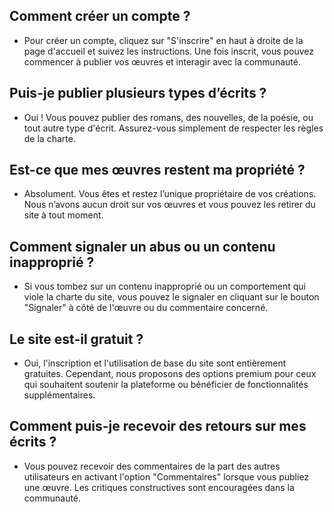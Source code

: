 ## Comment créer un compte ?
- Pour créer un compte, cliquez sur "S'inscrire" en haut à droite de la page d'accueil et suivez les instructions. Une fois inscrit, vous pouvez commencer à publier vos œuvres et interagir avec la communauté.

## Puis-je publier plusieurs types d’écrits ?
- Oui ! Vous pouvez publier des romans, des nouvelles, de la poésie, ou tout autre type d'écrit. Assurez-vous simplement de respecter les règles de la charte.

## Est-ce que mes œuvres restent ma propriété ?
- Absolument. Vous êtes et restez l’unique propriétaire de vos créations. Nous n’avons aucun droit sur vos œuvres et vous pouvez les retirer du site à tout moment.

## Comment signaler un abus ou un contenu inapproprié ?
- Si vous tombez sur un contenu inapproprié ou un comportement qui viole la charte du site, vous pouvez le signaler en cliquant sur le bouton "Signaler" à côté de l'œuvre ou du commentaire concerné.

 ## Le site est-il gratuit ?
- Oui, l'inscription et l'utilisation de base du site sont entièrement gratuites. Cependant, nous proposons des options premium pour ceux qui souhaitent soutenir la plateforme ou bénéficier de fonctionnalités supplémentaires.

## Comment puis-je recevoir des retours sur mes écrits ?
- Vous pouvez recevoir des commentaires de la part des autres utilisateurs en activant l'option "Commentaires" lorsque vous publiez une œuvre. Les critiques constructives sont encouragées dans la communauté.

